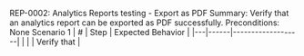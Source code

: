 REP-0002: Analytics Reports testing - Export as PDF
Summary: Verify that an analytics report can be exported as PDF successfully.
Preconditions: None
Scenario 1
 | \# | Step | Expected Behavior | 
 |---|------|-------------------| 
 |   |      | Verify that       | 
